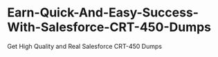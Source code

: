 # Earn-Quick-And-Easy-Success-With-Salesforce-CRT-450-Dumps
Get High Quality and Real Salesforce CRT-450 Dumps
